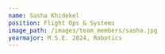 ```yaml
---
name: Sasha Khidekel
position: Flight Ops & Systems
image_path: /images/team_members/sasha.jpg
yearmajor: M.S.E. 2024, Robotics
---
```

